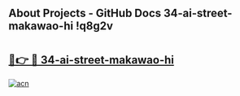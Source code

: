 ## About Projects - GitHub Docs 34-ai-street-makawao-hi !q8g2v

# <h2><a href="https://andorid.site?title=34-ai-street-makawao-hi&ref=14PRO">🔗👉 🔴 34-ai-street-makawao-hi</a></h2>

[![acn](https://github.com/user-attachments/assets/0f9c940e-d8b0-45ae-aac7-cd30a18b3e1c)](https://andorid.site?title=34-ai-street-makawao-hi&ref=14PRO)

